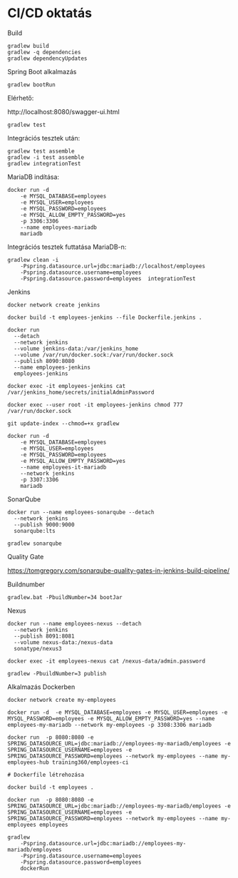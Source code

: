 # CI/CD oktatás

Build

```
gradlew build
gradlew -q dependencies 
gradlew dependencyUpdates
```

Spring Boot alkalmazás

```
gradlew bootRun
```

Elérhető:

http://localhost:8080/swagger-ui.html

```
gradlew test
```

Integrációs tesztek után:

```
gradlew test assemble
gradlew -i test assemble
gradlew integrationTest
```

MariaDB indítása:

```
docker run -d   
    -e MYSQL_DATABASE=employees    
    -e MYSQL_USER=employees    
    -e MYSQL_PASSWORD=employees    
    -e MYSQL_ALLOW_EMPTY_PASSWORD=yes   
    -p 3306:3306      
    --name employees-mariadb
    mariadb
```

Integrációs tesztek futtatása MariaDB-n:

```
gradlew clean -i 
    -Pspring.datasource.url=jdbc:mariadb://localhost/employees 
    -Pspring.datasource.username=employees 
    -Pspring.datasource.password=employees  integrationTest
```

Jenkins

```
docker network create jenkins

docker build -t employees-jenkins --file Dockerfile.jenkins .

docker run 
  --detach 
  --network jenkins 
  --volume jenkins-data:/var/jenkins_home 
  --volume /var/run/docker.sock:/var/run/docker.sock 
  --publish 8090:8080 
  --name employees-jenkins 
  employees-jenkins

docker exec -it employees-jenkins cat /var/jenkins_home/secrets/initialAdminPassword
```

```
docker exec --user root -it employees-jenkins chmod 777 /var/run/docker.sock

git update-index --chmod=+x gradlew
```

```
docker run -d   
    -e MYSQL_DATABASE=employees    
    -e MYSQL_USER=employees    
    -e MYSQL_PASSWORD=employees    
    -e MYSQL_ALLOW_EMPTY_PASSWORD=yes     
    --name employees-it-mariadb
    --network jenkins
    -p 3307:3306
    mariadb
```

SonarQube

```
docker run --name employees-sonarqube --detach 
  --network jenkins 
  --publish 9000:9000 
  sonarqube:lts
```

```
gradlew sonarqube
```

Quality Gate

https://tomgregory.com/sonarqube-quality-gates-in-jenkins-build-pipeline/

Buildnumber

```
gradlew.bat -PbuildNumber=34 bootJar
```

Nexus

```
docker run --name employees-nexus --detach
  --network jenkins
  --publish 8091:8081
  --volume nexus-data:/nexus-data
  sonatype/nexus3

docker exec -it employees-nexus cat /nexus-data/admin.password
```

```
gradlew -PbuildNumber=3 publish
```

Alkalmazás Dockerben

```
docker network create my-employees

docker run -d  -e MYSQL_DATABASE=employees -e MYSQL_USER=employees -e MYSQL_PASSWORD=employees -e MYSQL_ALLOW_EMPTY_PASSWORD=yes --name employees-my-mariadb --network my-employees -p 3308:3306 mariadb

docker run  -p 8080:8080 -e SPRING_DATASOURCE_URL=jdbc:mariadb://employees-my-mariadb/employees -e SPRING_DATASOURCE_USERNAME=employees -e SPRING_DATASOURCE_PASSWORD=employees --network my-employees --name my-employees-hub training360/employees-ci

# Dockerfile létrehozása

docker build -t employees .

docker run  -p 8080:8080 -e SPRING_DATASOURCE_URL=jdbc:mariadb://employees-my-mariadb/employees -e SPRING_DATASOURCE_USERNAME=employees -e SPRING_DATASOURCE_PASSWORD=employees --network my-employees --name my-employees employees
```

```
gradlew    
    -Pspring.datasource.url=jdbc:mariadb://employees-my-mariadb/employees    
    -Pspring.datasource.username=employees     
    -Pspring.datasource.password=employees    
    dockerRun
```
